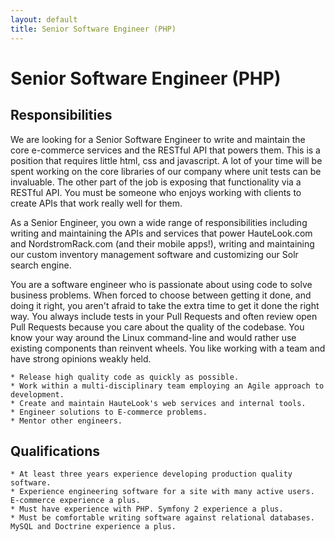 ```yaml
---
layout: default
title: Senior Software Engineer (PHP)
---
```


# Senior Software Engineer (PHP)

## Responsibilities

We are looking for a Senior Software Engineer to write and maintain the core e-commerce services and the RESTful API that powers them. This is a position that requires little html, css and javascript. A lot of your time will be spent working on the core libraries of our company where unit tests can be invaluable. The other part of the job is exposing that functionality via a RESTful API. You must be someone who enjoys working with clients to create APIs that work really well for them.


As a Senior Engineer, you own a wide range of responsibilities including writing and maintaining the APIs and services that power HauteLook.com and NordstromRack.com (and their mobile apps!), writing and maintaining our custom inventory management software and customizing our Solr search engine.

You are a software engineer who is passionate about using code to solve business problems.  When forced to choose between getting it done, and doing it right, you aren't afraid to take the extra time to get it done the right way.  You always include tests in your Pull Requests and often review open Pull Requests because you care about the quality of the codebase. You know your way around the Linux command-line and would rather use existing components than reinvent wheels. You like working with a team and have strong opinions weakly held.

    * Release high quality code as quickly as possible.
    * Work within a multi-disciplinary team employing an Agile approach to development.
    * Create and maintain HauteLook's web services and internal tools.
    * Engineer solutions to E-commerce problems.
    * Mentor other engineers.

## Qualifications

    * At least three years experience developing production quality software.
    * Experience engineering software for a site with many active users. E-commerce experience a plus.
    * Must have experience with PHP. Symfony 2 experience a plus.
    * Must be comfortable writing software against relational databases. MySQL and Doctrine experience a plus.

